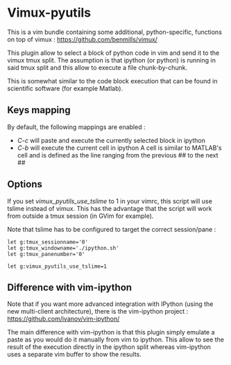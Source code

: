 Vimux-pyutils
=============

This is a vim bundle containing some additional, python-specific, functions
on top of vimux :
https://github.com/benmills/vimux/

This plugin allow to select a block of python code in vim and send it to the
vimux tmux split. The assumption is that ipython (or python) is running in said
tmux split and this allow to execute a file chunk-by-chunk.

This is somewhat similar to the code block execution that can be found in
scientific software (for example Matlab).

Keys mapping
-----------
By default, the following mappings are enabled :

* *C-c* will paste and execute the currently selected block in ipython
* *C-b* will execute the current cell in ipython
  A cell is similar to MATLAB's cell and is defined as the line ranging from
  the previous ## to the next ##

Options
-------
If you set *vimux_pyutils_use_tslime* to 1 in your vimrc, this script will use
tslime instead of vimux. This has the advantage that the script will work
from outside a tmux session (in GVim for example).

Note that tslime has to be configured to target the correct session/pane :

    let g:tmux_sessionname='0'
    let g:tmux_windowname='./ipython.sh'
    let g:tmux_panenumber='0'

    let g:vimux_pyutils_use_tslime=1

Difference with vim-ipython
---------------------------
Note that if you want more advanced integration with IPython (using the new
multi-client architecture), there is the vim-ipython project :
https://github.com/ivanov/vim-ipython/

The main difference with vim-ipython is that this plugin simply emulate a paste
as you would do it manually from vim to ipython. This allow to see the result
of the execution directly in the ipython split whereas vim-ipython uses a
separate vim buffer to show the results.

